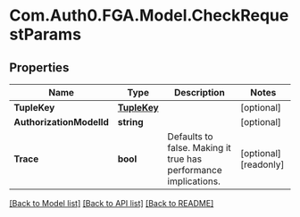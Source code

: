 # Com.Auth0.FGA.Model.CheckRequestParams

## Properties

Name | Type | Description | Notes
------------ | ------------- | ------------- | -------------
**TupleKey** | [**TupleKey**](TupleKey.md) |  | [optional] 
**AuthorizationModelId** | **string** |  | [optional] 
**Trace** | **bool** | Defaults to false. Making it true has performance implications. | [optional] [readonly] 

[[Back to Model list]](../README.md#models) [[Back to API list]](../README.md#api-endpoints) [[Back to README]](../README.md)

